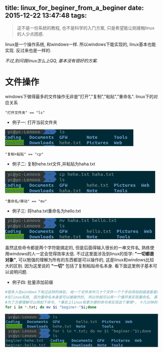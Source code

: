 title: linux_for_beginer_from_a_beginer
date: 2015-12-22 13:47:48
tags:
---

> 这不是一份系统的教程, 也不是科学的入门方案, 只是希望能让刚接触linux的人少点困惑.

linux是一个操作系统, 和windows一样. 所以windows下能实现的, linux基本也能实现. 反过来也是一样的.

*不过,别问我linux怎么上QQ, 基本没有很好的方案.*

# 文件操作
windows下做得最多的文件操作无非是"打开","复制","粘贴","重命名".
linux下的对应关系

```
"打开文件夹" == "ls"
```
- 例子一: 打开当前文件夹

![打开](/images/linux_b1.png)

```
"复制+粘贴" == "cp"
```
- 例子二: 复制hehe.txt文件,并粘贴为haha.txt

![复制](/images/linux_b2.png)

```
"重命名/移动" == "mv"
```
- 例子三: 将haha.txt重命名为hello.txt

![重命名](/images/linux_b3.png)

虽然这些命令都是两个字符能搞定的, 但是后面得输入很长的一串文件名, 熟练使用windows的人一定会觉得效率太低.
不过这里面涉及到linux的哲学: **"一切都是对象"**, 可以勉强的理解为所有的东西都是可以操作的, 这是linux和windows比较大的区别. 因为这里说的 **"一切"** 包括了复制粘贴命名本身. 看下面这里例子基本可以说明问题.

- 例子四: 批量添加前缀
```bash
#很多人在windows下有过这样的体验, 给一个文件夹中几十个文件一个个手动添加前缀或者是后缀, 十几分钟一直在重复右键,重命名,修改,确定...
#在linux系统, 因为重命名本身是可以被操作的, 所以你就可以用一个循环来实现重命名, 甚至对重命名命令本身进行修改
#为了方便理解可以用如下命令, *事实上linux有更方便的命令来实现这个事情*, 十几分钟的事情可以在十几秒内完成.
for i in *.txt; do mv $i "beginer-"$i;done
```
![批量操作](/images/linux_b4.png)
